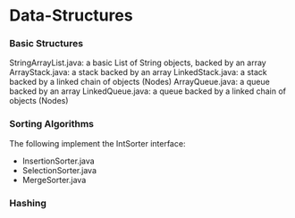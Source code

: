 # Data-Structures

### Basic Structures 

StringArrayList.java: a basic List of String objects, backed by an array
ArrayStack.java: a stack backed by an array
LinkedStack.java: a stack backed by a linked chain of objects (Nodes)
ArrayQueue.java: a queue backed by an array 
LinkedQueue.java: a queue backed by a linked chain of objects (Nodes)

### Sorting Algorithms 

The following implement the IntSorter interface: 
* InsertionSorter.java
* SelectionSorter.java
* MergeSorter.java

### Hashing




